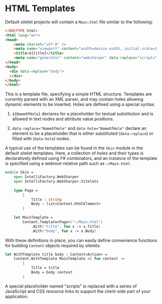 # HTML Templates

Default sitelet projects will contain a `Main.html`
file similar to the following:

```html
<!DOCTYPE html>
<html lang="en">
<head>
    <meta charset="utf-8" />
    <meta name="viewport" content="width=device-width, initial-scale=1.0" />
    <title>${title}</title>
    <meta name="generator" content="websharper" data-replace="scripts" />
</head>
<body>
  <div data-replace="body">
  </div>
</body>
</html>
```

This is a template file, specifying a simple HTML structure.
Templates are currently parsed with an XML parser, and may contain
holes allowing dynamic elements to be inserted. Holes are defined
using a special syntax:

1. `${NameOfHole}` declares for a placeholder for textual substitution
   and is allowed in text nodes and attribute value positions.

2. `data-replace="NameOfHole"` and `data-hole="NameOfHole"` declare an
   element to be a placeholder that is either substituted
   (`data-replace`) or filled with (`data-hole`) nodes.

A typical use of the templates can be found in the `Skin` module in
the default sitelet templates. Here, a collection of holes and their
types is declaratively defined using F# combinators, and an instance
of the template is specified using a webroot-relative path such as
`~/Main.html`:

```fsharp
module Skin =
    open IntelliFactory.WebSharper
    open IntelliFactory.WebSharper.Sitelets
 
    type Page =
        {
            Title : string
            Body : list<Content.HtmlElement>
        }
 
    let MainTemplate =
        Content.Template<Page>("~/Main.html")
            .With("title", fun x -> x.Title)
            .With("body", fun x -> x.Body)
```

With these definitions in place, you can easily define convenience
functions for building `Content` objects required by sitelets:

```fsharp
let WithTemplate title body : Content<Action> =
    Content.WithTemplate MainTemplate <| fun context ->
        {
            Title = title
            Body = body context
        }
```

A special placeholder named "scripts" is replaced with a series of
JavaScript and CSS resource links to support the client-side part of
your application.
